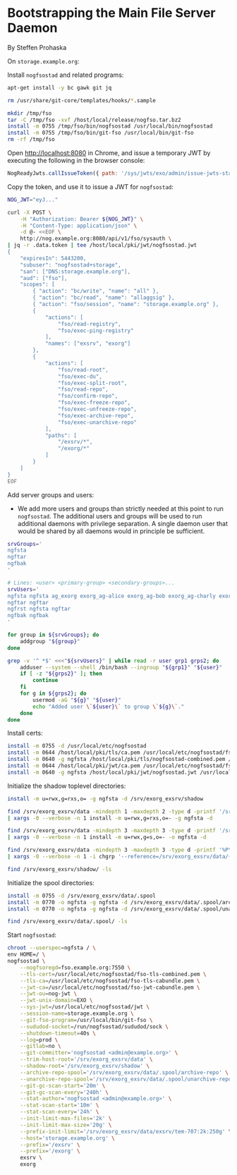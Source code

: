 # Bootstrapping the Main File Server Daemon
By Steffen Prohaska
<!--@@VERSIONINC@@-->

On `storage.example.org`:

Install `nogfsostad` and related programs:

```bash
apt-get install -y bc gawk git jq

rm /usr/share/git-core/templates/hooks/*.sample

mkdir /tmp/fso
tar -C /tmp/fso -xvf /host/local/release/nogfso.tar.bz2
install -m 0755 /tmp/fso/bin/nogfsostad /usr/local/bin/nogfsostad
install -m 0755 /tmp/fso/bin/git-fso /usr/local/bin/git-fso
rm -rf /tmp/fso
```

Open <http://localhost:8080> in Chrome, and issue a temporary JWT by executing
the following in the browser console:

```javascript
NogReadyJwts.callIssueToken({ path: '/sys/jwts/exo/admin/issue-jwts-stad' }, console.log);
```

Copy the token, and use it to issue a JWT for `nogfsostad`:

```bash
NOG_JWT="eyJ..."

curl -X POST \
    -H "Authorization: Bearer ${NOG_JWT}" \
    -H "Content-Type: application/json" \
    -d @- <<EOF \
    http://nog.example.org:8080/api/v1/fso/sysauth \
| jq -r .data.token | tee /host/local/pki/jwt/nogfsostad.jwt
{
    "expiresIn": 5443200,
    "subuser": "nogfsostad+storage",
    "san": ["DNS:storage.example.org"],
    "aud": ["fso"],
    "scopes": [
        { "action": "bc/write", "name": "all" },
        { "action": "bc/read", "name": "allaggsig" },
        { "action": "fso/session", "name": "storage.example.org" },
        {
            "actions": [
                "fso/read-registry",
                "fso/exec-ping-registry"
            ],
            "names": ["exsrv", "exorg"]
        },
        {
            "actions": [
                "fso/read-root",
                "fso/exec-du",
                "fso/exec-split-root",
                "fso/read-repo",
                "fso/confirm-repo",
                "fso/exec-freeze-repo",
                "fso/exec-unfreeze-repo",
                "fso/exec-archive-repo",
                "fso/exec-unarchive-repo"
            ],
            "paths": [
                "/exsrv/*",
                "/exorg/*"
            ]
        }
    ]
}
EOF
```

Add server groups and users:

* We add more users and groups than strictly needed at this point to run
  `nogfsostad`.  The additional users and groups will be used to run additional
  daemons with privilege separation.  A single daemon user that would be shared
  by all daemons would in principle be sufficient.

```bash
srvGroups='
ngfsta
ngftar
ngfbak
'

# Lines: <user> <primary-group> <secondary-groups>...
srvUsers='
ngfsta ngfsta ag_exorg exorg_ag-alice exorg_ag-bob exorg_ag-charly exorg_em-facility exorg_lm-facility exorg_ms-facility exsrv_spim-100 exsrv_spim-222 exsrv_tem-505 exsrv_rem-707 exsrv_ms-data
ngftar ngftar
ngfrst ngfsta ngftar
ngfbak ngfbak
'

for group in ${srvGroups}; do
    addgroup "${group}"
done

grep -v '^ *$' <<<"${srvUsers}" | while read -r user grp1 grps2; do
    adduser --system --shell /bin/bash --ingroup "${grp1}" "${user}"
    if [ -z "${grps2}" ]; then
        continue
    fi
    for g in ${grps2}; do
        usermod -aG "${g}" "${user}"
        echo "Added user \`${user}\` to group \`${g}\`."
    done
done
```

Install certs:

```bash
install -m 0755 -d /usr/local/etc/nogfsostad
install -m 0644 /host/local/pki/tls/ca.pem /usr/local/etc/nogfsostad/fso-tls-cabundle.pem
install -m 0640 -g ngfsta /host/local/pki/tls/nogfsostad-combined.pem /usr/local/etc/nogfsostad/fso-tls-combined.pem
install -m 0644 /host/local/pki/jwt/ca.pem /usr/local/etc/nogfsostad/fso-jwt-cabundle.pem
install -m 0640 -g ngfsta /host/local/pki/jwt/nogfsostad.jwt /usr/local/etc/nogfsostad/jwt
```

Initialize the shadow toplevel directories:

```bash
install -m u=rwx,g=rxs,o= -g ngfsta -d /srv/exorg_exsrv/shadow

find /srv/exorg_exsrv/data -mindepth 1 -maxdepth 2 -type d -printf '/srv/exorg_exsrv/shadow/%P\0' \
| xargs -0 --verbose -n 1 install -m u=rwx,g=rxs,o=- -g ngfsta -d

find /srv/exorg_exsrv/data -mindepth 3 -maxdepth 3 -type d -printf '/srv/exorg_exsrv/shadow/%P\0' \
| xargs -0 --verbose -n 1 install -m u=rwx,g=s,o=- -o ngfsta -d

find /srv/exorg_exsrv/data -mindepth 3 -maxdepth 3 -type d -printf '%P\0' \
| xargs -0 --verbose -n 1 -i chgrp '--reference=/srv/exorg_exsrv/data/{}' '/srv/exorg_exsrv/shadow/{}'

find /srv/exorg_exsrv/shadow/ -ls
```

Initialize the spool directories:

```bash
install -m 0755 -d /srv/exorg_exsrv/data/.spool
install -m 0770 -o ngfsta -g ngfsta -d /srv/exorg_exsrv/data/.spool/archive-repo
install -m 0770 -o ngfsta -g ngfsta -d /srv/exorg_exsrv/data/.spool/unarchive-repo

find /srv/exorg_exsrv/data/.spool/ -ls
```

Start `nogfsostad`:

```bash
chroot --userspec=ngfsta / \
env HOME=/ \
nogfsostad \
    --nogfsoregd=fso.example.org:7550 \
    --tls-cert=/usr/local/etc/nogfsostad/fso-tls-combined.pem \
    --tls-ca=/usr/local/etc/nogfsostad/fso-tls-cabundle.pem \
    --jwt-ca=/usr/local/etc/nogfsostad/fso-jwt-cabundle.pem \
    --jwt-ou=nog-jwt \
    --jwt-unix-domain=EXO \
    --sys-jwt=/usr/local/etc/nogfsostad/jwt \
    --session-name=storage.example.org \
    --git-fso-program=/usr/local/bin/git-fso \
    --sududod-socket=/run/nogfsostad/sududod/sock \
    --shutdown-timeout=40s \
    --log=prod \
    --gitlab=no \
    --git-committer='nogfsostad <admin@example.org>' \
    --trim-host-root='/srv/exorg_exsrv/data' \
    --shadow-root='/srv/exorg_exsrv/shadow' \
    --archive-repo-spool='/srv/exorg_exsrv/data/.spool/archive-repo' \
    --unarchive-repo-spool='/srv/exorg_exsrv/data/.spool/unarchive-repo' \
    --git-gc-scan-start='20m' \
    --git-gc-scan-every='240h' \
    --stat-author='nogfsostad <admin@example.org>' \
    --stat-scan-start='10m' \
    --stat-scan-every='24h' \
    --init-limit-max-files='2k' \
    --init-limit-max-size='20g' \
    --prefix-init-limit='/srv/exorg_exsrv/data/exsrv/tem-707:2k:250g' \
    --host='storage.example.org' \
    --prefix='/exsrv' \
    --prefix='/exorg' \
    exsrv \
    exorg
```

